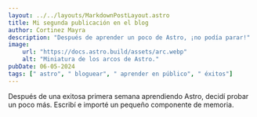 ```yaml
---
layout: ../../layouts/MarkdownPostLayout.astro
title: Mi segunda publicación en el blog
author: Cortinez Mayra
description: "Después de aprender un poco de Astro, ¡no podía parar!"
image:
    url: "https://docs.astro.build/assets/arc.webp"
    alt: "Miniatura de los arcos de Astro."
pubDate: 06-05-2024
tags: [" astro", " bloguear", " aprender en público", " éxitos"]
---
```

Después de una exitosa primera semana aprendiendo Astro, decidí probar un poco más. Escribí e importé un pequeño componente de memoria.